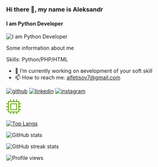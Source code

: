 ### Hi there 👋, my name is Aleksandr
#### I am Python Developer
![I am Python Developer](https://cdn.bulldogjob.com/system/readables/covers/000/001/455/original/8-10-2018.png)

Some information about me

Skills: Python/PHP/HTML

- 🔭 I’m currently working on  вevelopment of your soft skill 
- 📫 How to reach me: alfetisov7@gmail.com 


[<img src='https://cdn.jsdelivr.net/npm/simple-icons@3.0.1/icons/github.svg' alt='github' height='40'>](https://github.com/craxti)  [<img src='https://cdn.jsdelivr.net/npm/simple-icons@3.0.1/icons/linkedin.svg' alt='linkedin' height='40'>](https://www.linkedin.com/in/https://www.linkedin.com/mwlite/in/aleksandr-fetisov-262a92237/)  [<img src='https://cdn.jsdelivr.net/npm/simple-icons@3.0.1/icons/instagram.svg' alt='instagram' height='40'>](https://www.instagram.com/https://www.instagram.com/schor.exe//)  

<a href='https://docs.github.com/en/developers'><img src='https://raw.githubusercontent.com/acervenky/animated-github-badges/master/assets/devbadge.gif' width='40' height='40'></a> 

[![Top Langs](https://github-readme-stats.vercel.app/api/top-langs/?username=craxti)](https://github.com/anuraghazra/github-readme-stats)

![GitHub stats](https://github-readme-stats.vercel.app/api?username=craxti&show_icons=true)  

![GitHub streak stats](https://github-readme-streak-stats.herokuapp.com/?user=craxti)  

![Profile views](https://gpvc.arturio.dev/craxti)  

